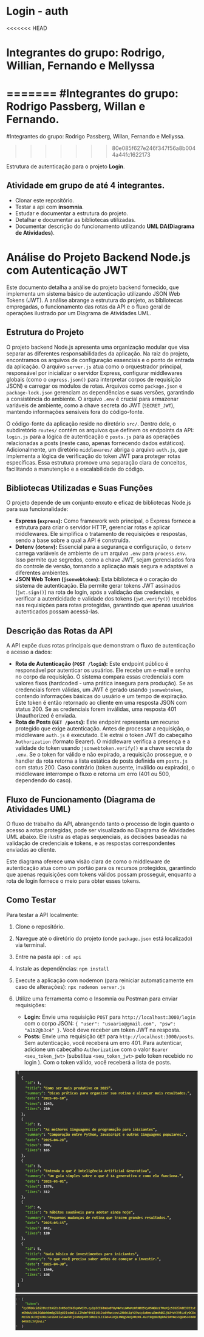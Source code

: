 # Login - auth

<<<<<<< HEAD

# Integrantes do grupo: Rodrigo, Willian, Fernando e Mellyssa
=======
#Integrantes do grupo: Rodrigo Passberg, Willan e Fernando.
=======
#Integrantes do grupo: Rodrigo Passberg, Willan, Fernando e Mellyssa.
>>>>>>> 80e085f627e246f347f56a8b0044a44fc1622173


Estrutura de autenticação para o projeto **Login**.
## Atividade em grupo de até 4 integrantes.
- Clonar este repositório.
- Testar a api com **insomnia**.
- Estudar e documentar a estrutura do projeto.
- Detalhar e documentar as bibliotecas utilizadas.
- Documentar descrição do funcionamento utilizando **UML DA(Diagrama de Atividades)**.

# Análise do Projeto Backend Node.js com Autenticação JWT

Este documento detalha a análise do projeto backend fornecido, que implementa um sistema básico de autenticação utilizando JSON Web Tokens (JWT). A análise abrange a estrutura do projeto, as bibliotecas empregadas, o funcionamento das rotas da API e o fluxo geral de operações ilustrado por um Diagrama de Atividades UML.

## Estrutura do Projeto

O projeto backend Node.js apresenta uma organização modular que visa separar as diferentes responsabilidades da aplicação. Na raiz do projeto, encontramos os arquivos de configuração essenciais e o ponto de entrada da aplicação. O arquivo `server.js` atua como o orquestrador principal, responsável por inicializar o servidor Express, configurar middlewares globais (como o `express.json()` para interpretar corpos de requisição JSON) e carregar os módulos de rotas. Arquivos como `package.json` e `package-lock.json` gerenciam as dependências e suas versões, garantindo a consistência do ambiente. O arquivo `.env` é crucial para armazenar variáveis de ambiente, como a chave secreta do JWT (`SECRET_JWT`), mantendo informações sensíveis fora do código-fonte.

O código-fonte da aplicação reside no diretório `src/`. Dentro dele, o subdiretório `routes/` contém os arquivos que definem os endpoints da API: `login.js` para a lógica de autenticação e `posts.js` para as operações relacionadas a posts (neste caso, apenas fornecendo dados estáticos). Adicionalmente, um diretório `middlewares/` abriga o arquivo `auth.js`, que implementa a lógica de verificação do token JWT para proteger rotas específicas. Essa estrutura promove uma separação clara de conceitos, facilitando a manutenção e a escalabilidade do código.

## Bibliotecas Utilizadas e Suas Funções

O projeto depende de um conjunto enxuto e eficaz de bibliotecas Node.js para sua funcionalidade:

*   **Express (`express`):** Como framework web principal, o Express fornece a estrutura para criar o servidor HTTP, gerenciar rotas e aplicar middlewares. Ele simplifica o tratamento de requisições e respostas, sendo a base sobre a qual a API é construída.
*   **Dotenv (`dotenv`):** Essencial para a segurança e configuração, o `dotenv` carrega variáveis de ambiente de um arquivo `.env` para `process.env`. Isso permite que segredos, como a chave JWT, sejam gerenciados fora do controle de versão, tornando a aplicação mais segura e adaptável a diferentes ambientes.
*   **JSON Web Token (`jsonwebtoken`):** Esta biblioteca é o coração do sistema de autenticação. Ela permite gerar tokens JWT assinados (`jwt.sign()`) na rota de login, após a validação das credenciais, e verificar a autenticidade e validade dos tokens (`jwt.verify()`) recebidos nas requisições para rotas protegidas, garantindo que apenas usuários autenticados possam acessá-las.

## Descrição das Rotas da API

A API expõe duas rotas principais que demonstram o fluxo de autenticação e acesso a dados:

*   **Rota de Autenticação (`POST /login`):** Este endpoint público é responsável por autenticar os usuários. Ele recebe um e-mail e senha no corpo da requisição. O sistema compara essas credenciais com valores fixos (hardcoded - uma prática insegura para produção). Se as credenciais forem válidas, um JWT é gerado usando `jsonwebtoken`, contendo informações básicas do usuário e um tempo de expiração. Este token é então retornado ao cliente em uma resposta JSON com status 200. Se as credenciais forem inválidas, uma resposta 401 Unauthorized é enviada.
*   **Rota de Posts (`GET /posts`):** Este endpoint representa um recurso protegido que exige autenticação. Antes de processar a requisição, o middleware `auth.js` é executado. Ele extrai o token JWT do cabeçalho `Authorization` (formato Bearer). O middleware verifica a presença e a validade do token usando `jsonwebtoken.verify()` e a chave secreta do `.env`. Se o token for válido e não expirado, a requisição prossegue, e o handler da rota retorna a lista estática de posts definida em `posts.js` com status 200. Caso contrário (token ausente, inválido ou expirado), o middleware interrompe o fluxo e retorna um erro (401 ou 500, dependendo do caso).

## Fluxo de Funcionamento (Diagrama de Atividades UML)

O fluxo de trabalho da API, abrangendo tanto o processo de login quanto o acesso a rotas protegidas, pode ser visualizado no Diagrama de Atividades UML abaixo. Ele ilustra as etapas sequenciais, as decisões baseadas na validação de credenciais e tokens, e as respostas correspondentes enviadas ao cliente.

Este diagrama oferece uma visão clara de como o middleware de autenticação atua como um portão para os recursos protegidos, garantindo que apenas requisições com tokens válidos possam prosseguir, enquanto a rota de login fornece o meio para obter esses tokens.

## Como Testar

Para testar a API localmente:

1.  Clone o repositório.
2.  Navegue até o diretório do projeto (onde `package.json` está localizado) via terminal.
3.  Entre na pasta api : `cd api`
4.  Instale as dependências: `npm install`
5.  Execute a aplicação com nodemon (para reiniciar automaticamente em caso de alterações): `npx nodemon server.js` 
6.  Utilize uma ferramenta como o Insomnia ou Postman para enviar requisições:
    *   **Login:** Envie uma requisição `POST` para `http://localhost:3000/login` com o corpo JSON: `{ "user": "usuario@gmail.com", "psw": "a1b2@b3c4" }`. Você deve receber um token JWT na resposta.
    *   **Posts:** Envie uma requisição `GET` para `http://localhost:3000/posts`. Sem autenticação, você receberá um erro 401. Para autenticar, adicione um cabeçalho `Authorization` com o valor `Bearer <seu_token_jwt>` (substitua `<seu_token_jwt>` pelo token recebido no login ). Com o token válido, você receberá a lista de posts.

    ![Print do Insominia](image.png)
    ![Print do Insominia](token.png)
